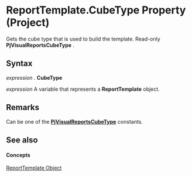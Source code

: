 
# ReportTemplate.CubeType Property (Project)

Gets the cube type that is used to build the template. Read-only  **PjVisualReportsCubeType** .


## Syntax

 _expression_ . **CubeType**

 _expression_ A variable that represents a **ReportTemplate** object.


## Remarks

Can be one of the  **[PjVisualReportsCubeType](dd05c192-8213-e6fc-0060-c32c761ec5d5.md)** constants.


## See also


#### Concepts


[ReportTemplate Object](bea2838c-60b1-f33d-1b3d-a12382bbeca6.md)
